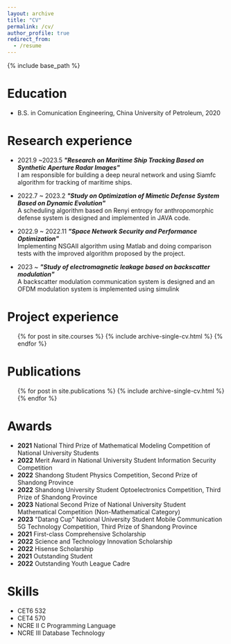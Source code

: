 ```yaml
---
layout: archive
title: "CV"
permalink: /cv/
author_profile: true
redirect_from:
  - /resume
---
```


{% include base_path %}

Education
======
* B.S. in Comunication Engineering, China University of Petroleum, 2020

Research experience
======
* 2021.9 ~2023.5 ***"Research on Maritime Ship Tracking Based on Synthetic Aperture Radar Images"***<br />
  I am responsible for building a deep neural network and using Siamfc algorithm for tracking of maritime ships.
  
* 2022.7 ~ 2023.2 ***"Study on Optimization of Mimetic Defense System Based on Dynamic Evolution"***<br />
  A scheduling algorithm based on Renyi entropy for anthropomorphic defense system is designed and implemented in JAVA code.
  
* 2022.9 ~ 2022.11 ***"Space Network Security and Performance Optimization"***<br />
  Implementing NSGAII algorithm using Matlab and doing comparison tests with the improved algorithm proposed by the project.

* 2023 ~ ***"Study of electromagnetic leakage based on backscatter modulation"***<br />
  A backscatter modulation communication system is designed and an OFDM modulation system is implemented using simulink

Project experience
======

 <ul>{% for post in site.courses %}
    {% include archive-single-cv.html %}
  {% endfor %}</ul>
  
Publications
======
  <ul>{% for post in site.publications %}
    {% include archive-single-cv.html %}
  {% endfor %}</ul>
  
Awards
======
* **2021** National Third Prize of Mathematical Modeling Competition of National University Students<br />
* **2022** Merit Award in National University Student Information Security Competition<br />
* **2022** Shandong Student Physics Competition, Second Prize of Shandong Province<br />
* **2022** Shandong University Student Optoelectronics Competition, Third Prize of Shandong Province<br />
* **2023** National Second Prize of National University Student Mathematical Competition (Non-Mathematical Category)<br />
* **2023** "Datang Cup" National University Student Mobile Communication 5G Technology Competition, Third Prize of Shandong Province<br />
* **2021** First-class Comprehensive Scholarship<br />
* **2022** Science and Technology Innovation Scholarship<br />
* **2022** Hisense Scholarship<br />
* **2021** Outstanding Student<br />
* **2022** Outstanding Youth League Cadre<br />

Skills
======
* CET6 532<br />
* CET4 570<br />
* NCRE Ⅱ C Programming Language<br />
* NCRE Ⅲ Database Technology
